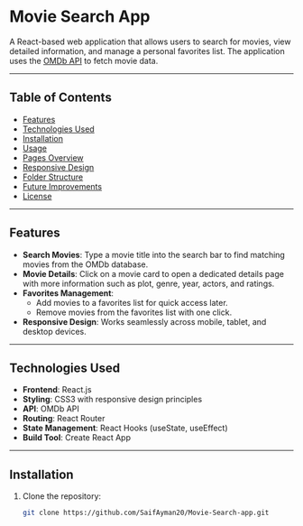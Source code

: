 # Movie Search App

A React-based web application that allows users to search for movies, view detailed information, and manage a personal favorites list. The application uses the [OMDb API](https://www.omdbapi.com/) to fetch movie data.

---

## Table of Contents
- [Features](#features)
- [Technologies Used](#technologies-used)
- [Installation](#installation)
- [Usage](#usage)
- [Pages Overview](#pages-overview)
- [Responsive Design](#responsive-design)
- [Folder Structure](#folder-structure)
- [Future Improvements](#future-improvements)
- [License](#license)

---

## Features

- **Search Movies**: Type a movie title into the search bar to find matching movies from the OMDb database.
- **Movie Details**: Click on a movie card to open a dedicated details page with more information such as plot, genre, year, actors, and ratings.
- **Favorites Management**:
  - Add movies to a favorites list for quick access later.
  - Remove movies from the favorites list with one click.
- **Responsive Design**: Works seamlessly across mobile, tablet, and desktop devices.

---

## Technologies Used

- **Frontend**: React.js
- **Styling**: CSS3 with responsive design principles
- **API**: OMDb API
- **Routing**: React Router
- **State Management**: React Hooks (useState, useEffect)
- **Build Tool**: Create React App

---

## Installation

1. Clone the repository:
   ```bash
   git clone https://github.com/SaifAyman20/Movie-Search-app.git
